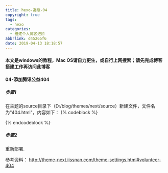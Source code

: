 ```yaml
---
title: hexo-高级-04
copyright: true
tags:
  - hexo
categories:
  - 搭建个人博客进阶
abbrlink: d45265f6
date: 2019-04-13 18:18:57
---
```

#### 本文是windows的教程，Mac OS请自力更生，或自行上网搜索；请先完成博客搭建工作再访问此博客

#### 04-添加腾讯公益404

##### 步骤1

在主题的source目录下（D:/blog/themes/next/source）新建文件，文件名为"404.html"，内容如下：
{% codeblock %}
<!DOCTYPE HTML>
<html>
<head>
  <meta http-equiv="content-type" content="text/html;charset=utf-8;"/>
  <meta http-equiv="X-UA-Compatible" content="IE=edge,chrome=1" />
  <meta name="robots" content="all" />
  <meta name="robots" content="index,follow"/>
  <link rel="stylesheet" type="text/css" href="https://qzone.qq.com/gy/404/style/404style.css">
</head>
<body>
  <script type="text/plain" src="http://www.qq.com/404/search_children.js"
          charset="utf-8" homePageUrl="/"
          homePageName="回到我的主页">
  </script>
  <script src="https://qzone.qq.com/gy/404/data.js" charset="utf-8"></script>
  <script src="https://qzone.qq.com/gy/404/page.js" charset="utf-8"></script>
</body>
</html>
{% endcodeblock %}

##### 步骤2

重新部署.

参考资料：
http://theme-next.iissnan.com/theme-settings.html#volunteer-404
